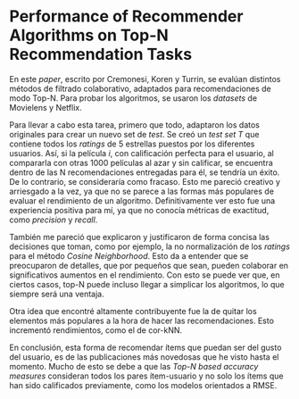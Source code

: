 # Performance of Recommender Algorithms on Top-N Recommendation Tasks

En este *paper*, escrito por Cremonesi, Koren y Turrin, se evalúan distintos métodos de filtrado colaborativo, adaptados para recomendaciones de modo Top-N. Para probar los algoritmos, se usaron los *datasets* de Movielens y Netflix.

Para llevar a cabo esta tarea, primero que todo, adaptaron los datos originales para crear un nuevo set de *test*. Se creó un *test set T* que contiene todos los *ratings* de 5 estrellas puestos por los diferentes usuarios. Así, si la película *i*, con calificación perfecta para el usuario, al compararla con otras 1000 películas al azar y sin calificar, se encuentra dentro de las N recomendaciones entregadas para él, se tendría un éxito. De lo contrario, se consideraría como fracaso. Esto me pareció creativo y arriesgado a la vez, ya que no se parece a las formas más populares de evaluar el rendimiento de un algoritmo. Definitivamente ver esto fue una experiencia positiva para mí, ya que no conocía métricas de exactitud, como *precision* y *recall*. 

También me pareció que explicaron y justificaron de forma concisa las decisiones que toman, como por ejemplo, la no normalización de los *ratings* para el método *Cosine Neighborhood*. Esto da a entender que se preocuparon de detalles, que por pequeños que sean, pueden colaborar en significativos aumentos en el rendimiento. Con esto se puede ver que, en ciertos casos, top-N puede incluso llegar a simplicar los algoritmos, lo que siempre será una ventaja.

Otra idea que encontré altamente contribuyente fue la de quitar los elementos más populares a la hora de hacer las recomendaciones. Esto incrementó rendimientos, como el de cor-kNN.

En conclusión, esta forma de recomendar ítems que puedan ser del gusto del usuario, es de las publicaciones más novedosas que he visto hasta el momento. Mucho de esto se debe a que las *Top-N based accuracy measures* consideran todos los pares ítem-usuario y no solo los ítems que han sido calificados previamente, como los modelos orientados a RMSE.